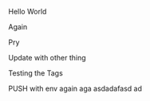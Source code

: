 Hello World

Again

Pry

Update with other thing

Testing the Tags

PUSH with env again aga
asdadafasd
ad
